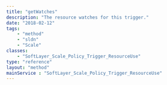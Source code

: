 ```yaml
---
title: "getWatches"
description: "The resource watches for this trigger."
date: "2018-02-12"
tags:
    - "method"
    - "sldn"
    - "Scale"
classes:
    - "SoftLayer_Scale_Policy_Trigger_ResourceUse"
type: "reference"
layout: "method"
mainService : "SoftLayer_Scale_Policy_Trigger_ResourceUse"
---
```

